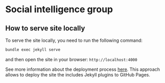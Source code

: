 # Social intelligence group


## How to serve site locally

To serve the site locally, you need to run the following command:

```bash
bundle exec jekyll serve
```

and then open the site in your browser: `http://localhost:4000`

See more information about the deployment process [here](https://github.com/jeffreytse/jekyll-deploy-action). This approach
allows to deploy the site the includes Jekyll plugins to GitHub Pages.
